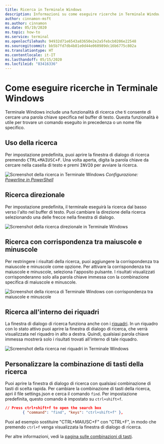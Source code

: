 ```yaml
---
title: Ricerca in Terminale Windows
description: Informazioni su come eseguire ricerche in Terminale Windows.
author: cinnamon-msft
ms.author: cinnamon
ms.date: 05/19/2020
ms.topic: how-to
ms.service: terminal
ms.openlocfilehash: 94932d71e6543a83650e2e2a5febcb0206e22548
ms.sourcegitcommit: bb5b7fd7db4b81e0d44e060989dc16b6775c802a
ms.translationtype: HT
ms.contentlocale: it-IT
ms.lasthandoff: 05/15/2020
ms.locfileid: "83416336"
---
```

# <a name="how-to-search-in-windows-terminal"></a>Come eseguire ricerche in Terminale Windows

Terminale Windows include una funzionalità di ricerca che ti consente di cercare una parola chiave specifica nel buffer di testo. Questa funzionalità è utile per trovare un comando eseguito in precedenza o un nome file specifico.

## <a name="using-search"></a>Uso della ricerca

Per impostazione predefinita, puoi aprire la finestra di dialogo di ricerca premendo <kbd>CTRL+MAIUSC+F</kbd>. Una volta aperta, digita la parola chiave da cercare nella casella di testo e premi <kbd>INVIO</kbd> per avviare la ricerca.

![Screenshot della ricerca in Terminale Windows](./images/search.png)
_Configurazione: [Powerline in PowerShell](./custom-terminal-gallery/powerline-in-powershell.md)_

## <a name="directional-search"></a>Ricerca direzionale

Per impostazione predefinita, il terminale eseguirà la ricerca dal basso verso l'alto nel buffer di testo. Puoi cambiare la direzione della ricerca selezionando una delle frecce nella finestra di dialogo.

![Screenshot della ricerca direzionale in Terminale Windows](./images/search-direction.gif)

## <a name="case-match-search"></a>Ricerca con corrispondenza tra maiuscole e minuscole

Per restringere i risultati della ricerca, puoi aggiungere la corrispondenza tra maiuscole e minuscole come opzione. Per attivare la corrispondenza tra maiuscole e minuscole, seleziona l'apposito pulsante. I risultati visualizzati corrisponderanno solo alla parola chiave immessa con la combinazione specifica di maiuscole e minuscole.

![Screenshot della ricerca di Terminale Windows con corrispondenza tra maiuscole e minuscole](./images/search-case-match.gif)

## <a name="searching-within-panes"></a>Ricerca all'interno dei riquadri

La finestra di dialogo di ricerca funziona anche con i [riquadri](./panes.md). In un riquadro con lo stato attivo puoi aprire la finestra di dialogo di ricerca, che verrà visualizzata nel riquadro in alto a destra. Quindi, qualsiasi parola chiave immessa mostrerà solo i risultati trovati all'interno di tale riquadro.

![Screenshot della ricerca nei riquadri in Terminale Windows](./images/search-panes.gif)

## <a name="customize-the-search-key-binding"></a>Personalizzare la combinazione di tasti della ricerca

Puoi aprire la finestra di dialogo di ricerca con qualsiasi combinazione di tasti di scelta rapida. Per cambiare la combinazione di tasti della ricerca, apri il file settings.json e cerca il comando `find`. Per impostazione predefinita, questo comando è impostato su `ctrl+shift+f`.

```json
// Press ctrl+shift+f to open the search box
        { "command": "find", "keys": "ctrl+shift+f" },
```

Puoi ad esempio sostituire "CTRL+MAIUSC+F" con "CTRL+F", in modo che premendo `ctrl+f` venga visualizzata la finestra di dialogo di ricerca.

Per altre informazioni, vedi la [pagina sulle combinazioni di tasti](./customize-settings/key-bindings.md).

